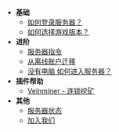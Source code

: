 - **基础**
  - [如何登录服务器？](connect.md)
  - [如何选择游戏版本？](version.md)
- **进阶**
  - [服务器指令](commands.md)
  - [从离线账户迁移](move.md)
  - [没有电脑 如何进入服务器？](android.md)
- **插件帮助**
  - [Veinminer - 连锁挖矿](veinminer.md)
- **其他**
  - [服务器状态](https://status.nhdao.space)
  - [加入我们](joinus.md)

